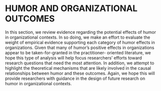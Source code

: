# HUMOR AND ORGANIZATIONAL OUTCOMES

In this section, we review evidence regarding the potential effects of humor in organizational contexts. In so doing, we make an effort to evaluate the weight of empirical evidence supporting each category of humor effects in organizations. Given that many of humor’s positive effects in organizations appear to be taken-for-granted in the practitioner- oriented literature, we hope this type of analysis will help focus researchers’ efforts toward research questions that need the most attention. In addition, we attempt to highlight the theoretical mechanisms that are likely involved in the causal relationships between humor and these outcomes. Again, we hope this will provide researchers with guidance in the design of future research on humor in organizational contexts.